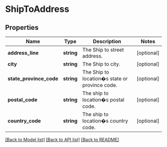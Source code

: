 # ShipToAddress

## Properties
Name | Type | Description | Notes
------------ | ------------- | ------------- | -------------
**address_line** | **string** | The Ship to street address. | [optional] 
**city** | **string** | The Ship to city. | [optional] 
**state_province_code** | **string** | The Ship to location�s state or province code. | [optional] 
**postal_code** | **string** | The ship to location�s postal code. | [optional] 
**country_code** | **string** | The ship to location�s country code. | [optional] 

[[Back to Model list]](../../README.md#documentation-for-models) [[Back to API list]](../../README.md#documentation-for-api-endpoints) [[Back to README]](../../README.md)

